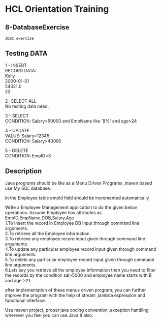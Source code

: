 # HCL Orientation Training

## 8-DatabaseExercise  
    JDBC exercise  


## Testing DATA  

1 - INSERT  
    RECORD DATA:  
    Kelly  
    2000-01-01  
    54321.0  
    22  

2- SELECT ALL  
    No testing data need.  

3 - SELECT  
    CONDITION: Salary>50000 and EmpName like 'B%' and age>24  

4 - UPDATE  
    VALUE: Salary=12345  
    CONDITION: Salary>40000  

5 - DELETE  
    CONDITION: EmpID>3  


## Description  

Java programs should be like as a Menu Driven Programs ,maven based use My SQL database.  
  
In the Employee table empId field should be incremented automatically  
  
Write a Employee Management application to do the given below operations. Assume Employee has attributes as EmpID,EmpName,DOB,Salary,Age  
1.To Insert the record in Employee DB input through command line arguments.  
2.To retrieve all the Employee information.  
3.To retrieve any employee record input given through command line arguments.  
4.To update any particular employee record  input given through command line arguments.  
5.To delete any particular employee record  input given through command line arguments.  
6.Lets say you retrieve all the employee information then you need to filter the records by the condition sal>5000 and employee name starts with B and age >21  
  
after implementation of these menus driven program, you can further improve the program with the help of stream ,lambda expression and functional interface.  
  
Use maven project, proper java coding convention ,exception handling wherever you feel you can use Java 8 also.  
  